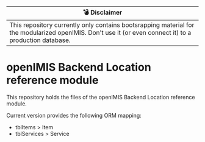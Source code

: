| :bomb: Disclaimer |
| --- |
| This repository currently only contains bootsrapping material for the modularized openIMIS. Don't use it (or even connect it) to a production database. |

# openIMIS Backend Location reference module
This repository holds the files of the openIMIS Backend Location reference module.

Current version provides the following ORM mapping:
* tblItems > Item
* tblServices > Service